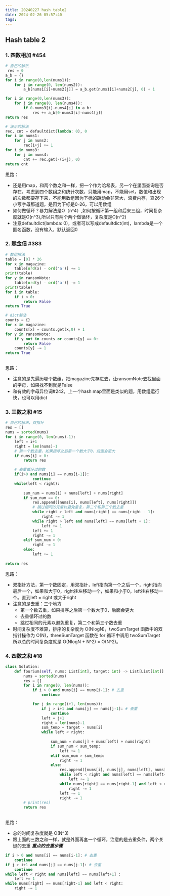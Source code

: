 ```yaml
---
title: 20240227 hash table2
date: 2024-02-26 05:57:40
tags:
---
```


## Hash table 2

### 1. 四数相加 #454

```python
# 自己的解法
 res = 0
a_b = {}
for i in range(0,len(nums1)):
    for j in range(0, len(nums2)):
        a_b[nums1[i]+nums2[j]] = a_b.get(nums1[i]+nums2[j], 0) + 1

for i in range(0,len(nums3)):
    for j in range(0, len(nums4)):
        if 0-nums3[i]-nums4[j] in a_b:
            res += a_b[0-nums3[i]-nums4[j]]
return res

# 演示的解法
rec, cnt = defaultdict(lambda: 0), 0
for i in nums1:
    for j in nums2:
        rec[i+j] += 1
for i in nums3:
    for j in nums4:
        cnt += rec.get(-(i+j), 0) 
return cnt
```

思路：
- 还是用map，和两个数之和一样，把一个作为哈希表，另一个在里面查询是否存在，考虑到四个数组之和统计次数，只能用map，不能用set，数值和出现的次数都要存下来，不能用数组因为下标的跳动会非常大，浪费内存，查26个小写字母那道题，是因为下标是0-26，可以用数组
- 如何做循环？暴力解法是O（n^4）,如何按循环第一组和后来三组，时间复杂度就是O(n^3),所以只有两个两个做循环，复杂度是O(n^2)
- 注意defaultdict(lambda: 0)，或者可以写成defaultdict(int)，lambda是一个匿名函数，没有输入，默认返回0

### 2. 赎金信 #383

```python
# 数组解法
table = [0] * 26
for x in magazine:
    table[ord(x) - ord('a')] += 1
print(table)
for y in ransomNote:
    table[ord(y) - ord('a')] -= 1
print(table)
for i in table:
    if i < 0:
        return False
return True

# dict解法
counts = {}
for x in magazine:
    counts[x] = counts.get(x,0) + 1
for y in ransomNote:
    if y not in counts or counts[y] == 0:
        return False
    counts[y] -= 1
return True
        
```
思路：
- 注意的是先遍历哪个数组，把magazine先存进去，让ransomNote去找里面的字母，如果找不到就是False
- 和有效的字母异位词#242，上一个hash map里面是类似的题，用数组运行快，也可以用dict

### 3. 三数之和 #15

```python
# 自己的解法，双指针
res = []
nums = sorted(nums)
for i in range(0, len(nums)-1):
    left = i+1
    right = len(nums)-1
    # 第一个数去重，如果排序之后第一个数大于0，后面会更大
    if nums[i] > 0:
        return res

    # 去重循环过的数
    if(i>0 and nums[i] == nums[i-1]):
            continue
    while(left < right):
        
        sum_num = nums[i] + nums[left] + nums[right]        
        if sum_num == 0:
            res.append([nums[i], nums[left], nums[right]])
            # 跳过相同的元素以避免重复，第二个和第三个数去重
            while right > left and nums[right] == nums[right - 1]:
                right -= 1
            while right > left and nums[left] == nums[left + 1]:
                left += 1
            left += 1
            right -= 1
        elif sum_num > 0:
            right -= 1
        else:
            left += 1
    
return res
```

思路：
- 双指针方法，第一个数固定，用双指针，left指向第一个之后一个，right指向最后一个，如果和大于0，right往左移动一个，如果和小于0，left往右移动一个。直到left = right 或大于right
- 注意的是去重：三个地方
    - 第一个数去重，如果排序之后第一个数大于0，后面会更大
    - 去重循环过的数
    - 跳过相同的元素以避免重复，第二个和第三个数去重
- 时间复杂度不难算，排序的复杂度为 O(NlogN)，twoSumTarget 函数中的双指针操作为 O(N)，threeSumTarget 函数在 for 循环中调用 twoSumTarget 所以总的时间复杂度就是 O(NlogN + N^2) = O(N^2)。
### 4. 四数之和 #18

```python
class Solution:
    def fourSum(self, nums: List[int], target: int) -> List[List[int]]:
        nums = sorted(nums)
        res = []
        for i in range(0, len(nums)):
            if i > 0 and nums[i] == nums[i-1]: # 去重
                continue

            for j in range(i+1, len(nums)):
                if j > i+1 and nums[j] == nums[j-1]: # 去重
                    continue
                left = j+1
                right = len(nums)-1
                sum_temp = target - nums[i]
                while left < right:
                    
                    sum_num = nums[j] + nums[left] + nums[right]
                    if sum_num < sum_temp:
                        left += 1
                    elif sum_num > sum_temp:
                        right -= 1
                    else:
                        res.append([nums[i], nums[j], nums[left], nums[right]])
                        while left < right and nums[left] == nums[left+1] :
                            left += 1
                        while nums[right] == nums[right-1] and left < right:
                            right -= 1
                        left -= 1
                        right -= 1
        # print(res)
        return res
                    
```

思路：
- 总的时间复杂度就是 O(N^3)
- 跟上面的三数之和一样，就是外面再套一个循环，注意的是去重条件，两个关键的去重
***重点的去重步骤***
```python
if i > 0 and nums[i] == nums[i-1]: # 去重
    continue
if j > i+1 and nums[j] == nums[j-1]: # 去重
    continue
while left < right and nums[left] == nums[left+1] :
    left += 1
while nums[right] == nums[right-1] and left < right:
    right -= 1
```